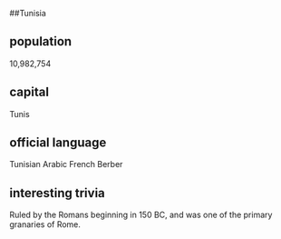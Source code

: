 ##Tunisia
## population
10,982,754

## capital
Tunis
 
## official language
Tunisian Arabic
French
Berber

## interesting trivia
Ruled by the Romans beginning in 150 BC, and was one of the primary granaries of Rome.


